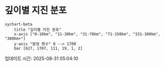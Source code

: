 # 깊이별 지진 분포

```mermaid
xychart-beta
    title "깊이별 지진 분포"
    x-axis ["0-10km", "11-30km", "31-70km", "71-150km", "151-300km", "300km+"]
    y-axis "발생 횟수" 0 --> 1709
    bar [627, 1707, 111, 19, 1, 2]
```

업데이트 시간: 2025-08-31 05:04:10

